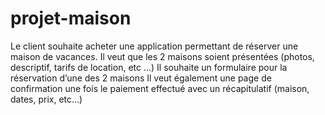 # projet-maison

Le client souhaite acheter une application permettant de réserver une maison de vacances.
Il veut que les 2 maisons soient présentées (photos, descriptif, tarifs de location, etc …)
Il souhaite un formulaire pour la réservation d’une des 2 maisons
Il veut également une page de confirmation une fois le paiement effectué avec un récapitulatif (maison, dates, prix, etc…)
